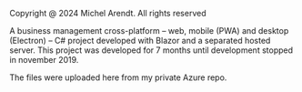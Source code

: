 Copyright @ 2024 Michel Arendt. All rights reserved

A business management cross-platform – web, mobile (PWA) and desktop (Electron) – C# project developed with Blazor and a separated hosted server. This project was developed for 7 months until development stopped in november 2019.

The files were uploaded here from my private Azure repo. 
